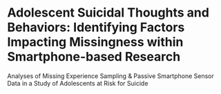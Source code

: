 # Adolescent Suicidal Thoughts and Behaviors: Identifying Factors Impacting Missingness within Smartphone-based Research 

Analyses of Missing Experience Sampling &amp; Passive Smartphone Sensor Data in a Study of Adolescents at Risk for Suicide
